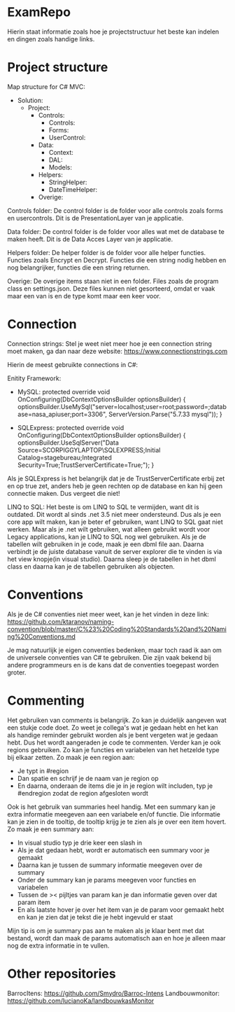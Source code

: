 # ExamRepo

Hierin staat informatie zoals hoe je projectstructuur het beste kan indelen en dingen zoals handige links.

# Project structure

Map structure for C# MVC:

- Solution:
    - Project:
        - Controls:
            - Controls:
            - Forms:
            - UserControl:
        - Data:
            - Context:
            - DAL:
            - Models:
        - Helpers:
            - StringHelper:
            - DateTimeHelper:
        - Overige:

Controls folder:
    De control folder is de folder voor alle controls zoals forms en usercontrols.
    Dit is de PresentationLayer van je applicatie.

Data folder:
    De control folder is de folder voor alles wat met de database te maken heeft.
    Dit is de Data Acces Layer van je applicatie.

Helpers folder:
    De helper folder is de folder voor alle helper functies. Functies zoals Encrypt en Decrypt. Functies die een string nodig hebben en nog belangrijker, functies die een string returnen.

Overige:
    De overige items staan niet in een folder. Files zoals de program class en settings.json. Deze files kunnen niet gesorteerd, omdat er vaak maar een van is en de type komt maar een keer voor.

# Connection

Connection strings:
    Stel je weet niet meer hoe je een connection string moet maken, ga dan naar deze website: https://www.connectionstrings.com

Hierin de meest gebruikte connections in C#:

Enitity Framework:

- MySQL:
    protected override void OnConfiguring(DbContextOptionsBuilder optionsBuilder)
    {
        optionsBuilder.UseMySql("server=localhost;user=root;password=;database=nasa_apiuser;port=3306", ServerVersion.Parse("5.7.33 mysql"));
    }

- SQLExpress:
    protected override void OnConfiguring(DbContextOptionsBuilder optionsBuilder)
    {
        optionsBuilder.UseSqlServer("Data Source=SCORPIGGYLAPTOP\\SQLEXPRESS;Initial Catalog=stagebureau;Integrated Security=True;TrustServerCertificate=True;");
    }

Als je SQLExpress is het belangrijk dat je de TrustServerCertificate erbij zet en op true zet, anders heb je geen rechten op de database en kan hij geen connectie maken. Dus vergeet die niet! 

LINQ to SQL:
    Het beste is om LINQ to SQL te vermijden, want dit is outdated. Dit wordt al sinds .net 3.5 niet meer ondersteund. Dus als je een core app wilt maken, kan je beter ef gebruiken, want LINQ to SQL gaat niet werken. Maar als je .net wilt gebruiken, wat alleen gebruikt wordt voor Legacy applications, kan je LINQ to SQL nog wel gebruiken. Als je de tabellen wilt gebruiken in je code, maak je een dbml file aan. Daarna verbindt je de juiste database vanuit de server explorer die te vinden is via het view knopje(in visual studio). Daarna sleep je de tabellen in het dbml class en daarna kan je de tabellen gebruiken als objecten.

# Conventions

Als je de C# conventies niet meer weet, kan je het vinden in deze link: https://github.com/ktaranov/naming-convention/blob/master/C%23%20Coding%20Standards%20and%20Naming%20Conventions.md 

Je mag natuurlijk je eigen conventies bedenken, maar toch raad ik aan om de universele conventies van C# te gebruiken. Die zijn vaak bekend bij andere programmeurs en is de kans dat de conventies toegepast worden groter.

# Commenting

Het gebruiken van comments is belangrijk. Zo kan je duidelijk aangeven wat een stukje code doet. Zo weet je collega's wat je gedaan hebt en het kan als handige reminder gebruikt worden als je bent vergeten wat je gedaan hebt. Dus het wordt aangeraden je code te commenten. Verder kan je ook regions gebruiken. Zo kan je functies en variabelen van het hetzelde type bij elkaar zetten. Zo maak je een region aan:
- Je typt in #region
- Dan spatie en schrijf je de naam van je region op
- En daarna, onderaan de items die je in je region wilt includen, typ je #endregion zodat de region afgesloten wordt

Ook is het gebruik van summaries heel handig. Met een summary kan je extra informatie meegeven aan een variabele en/of functie. Die informatie kan je zien in de tooltip, de tooltip krijg je te zien als je over een item hovert. Zo maak je een summary aan:
- In visual studio typ je drie keer een slash in
- Als je dat gedaan hebt, wordt er automatisch een summary voor je gemaakt
- Daarna kan je tussen de summary informatie meegeven over de summary
- Onder de summary kan je params meegeven voor functies en variabelen
- Tussen de >< pijltjes van param kan je dan informatie geven over dat param item
- En als laatste hover je over het item van je de param voor gemaakt hebt en kan je zien dat je tekst die je hebt ingevuld er staat

Mijn tip is om je summary pas aan te maken als je klaar bent met dat bestand, wordt dan maak de params automatisch aan en hoe je alleen maar nog de extra informatie in te vullen.

# Other repositories

BarrocItens: https://github.com/Smydro/Barroc-Intens
Landbouwmonitor: https://github.com/lucianoKa/landbouwkasMonitor
